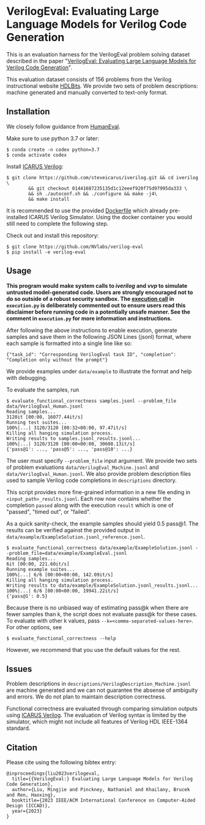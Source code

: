 # VerilogEval: Evaluating Large Language Models for Verilog Code Generation 

This is an evaluation harness for the VerilogEval problem solving dataset
described in the paper "[VerilogEval: Evaluating Large
Language Models for Verilog Code Generation](https://arxiv.org/abs/2309.07544)".

This evaluation dataset consists of 156 problems from the Verilog 
instructional website [HDLBits](https://hdlbits.01xz.net/wiki/Problem_sets).
We provide two sets of problem descriptions: machine generated and manually
converted to text-only format.

## Installation

We closely follow guidance from [HumanEval](https://github.com/openai/human-eval/tree/master).

Make sure to use python 3.7 or later:
```
$ conda create -n codex python=3.7
$ conda activate codex
```

Install [ICARUS Verilog](https://github.com/steveicarus/iverilog):
```
$ git clone https://github.com/steveicarus/iverilog.git && cd iverilog \
        && git checkout 01441687235135d1c12eeef920f75d97995da333 \
        && sh ./autoconf.sh && ./configure && make -j4\
        && make install
```

It is recommended to use the provided [Dockerfile](https://github.com/NVlabs/verilog-eval/blob/main/Dockerfile) 
which already pre-installed ICARUS Verilog Simulator. Using the docker container
you would still need to complete the following step.

Check out and install this repository:
```
$ git clone https://github.com/NVlabs/verilog-eval
$ pip install -e verilog-eval
```

## Usage

**This program would make system calls to *iverilog* and *vvp* to simulate 
untrusted model-generated code. Users are strongly
encouraged not to do so outside of a robust security sandbox. The [execution
call](https://github.com/NVlabs/verilog-eval/blob/main/verilog_eval/execution.py#L79-L112)
in `execution.py` is deliberately commented out to ensure users read this
disclaimer before running code in a potentially unsafe manner. See the comment in
`execution.py` for more information and instructions.**

After following the above instructions to enable execution, generate samples
and save them in the following JSON Lines (jsonl) format, where each sample is
formatted into a single line like so:
```
{"task_id": "Corresponding VerilogEval task ID", "completion": "Completion only without the prompt"}
```
We provide examples under `data/example` to illustrate the format and help with debugging.

To evaluate the samples, run
```
$ evaluate_functional_correctness samples.jsonl --problem_file data/VerilogEval_Human.jsonl
Reading samples...
3120it [00:00, 16077.44it/s]
Running test suites...
100%|...| 3120/3120 [00:32<00:00, 97.47it/s]
Killing all hanging simulation process.
Writing results to samples.jsonl_results.jsonl...
100%|...| 3120/3120 [00:00<00:00, 30608.13it/s]
{'pass@1': ..., 'pass@5': ..., 'pass@10': ...}
```

The user must specify `--problem_file` input argument. We provide two sets of problem
evaluations `data/VerilogEval_Machine.jsonl` and `data/VerilogEval_Human.jsonl`. 
We also provide problem description files used to sample Verilog code completions 
in `descriptions` directory.

This script provides more fine-grained information in a new file ending in
`<input_path>_results.jsonl`. Each row now contains whether the completion
`passed` along with the execution `result` which is one of "passed", "timed
out", or "failed".

As a quick sanity-check, the example samples should yield 0.5 pass@1. The results can be
verified against the provided output 
in `data/example/ExampleSolution.jsonl_reference.jsonl`.
```
$ evaluate_functional_correctness data/example/ExampleSolution.jsonl --problem_file=data/example/ExampleEval.jsonl
Reading samples...
6it [00:00, 221.60it/s]
Running example suites...
100%|...| 6/6 [00:00<00:00, 142.09it/s]
Killing all hanging simulation process.
Writing results to data/example/ExampleSolution.jsonl_results.jsonl...
100%|...| 6/6 [00:00<00:00, 19941.22it/s]
{'pass@1': 0.5}
```

Because there is no unbiased way of estimating pass@k when there are fewer
samples than k, the script does not evaluate pass@k for these cases. To
evaluate with other k values, pass `--k=<comma-separated-values-here>`. For
other options, see
```
$ evaluate_functional_correctness --help
```
However, we recommend that you use the default values for the rest.

## Issues
Problem descriptions in `descriptions/VerilogDescription_Machine.jsonl` are machine 
generated and we can not guarantee the absense of ambiguity and errors. We do not plan
to maintain description correctness.

Functional correctness are evaluated through comparing simulation outputs using 
[ICARUS Verilog](https://github.com/steveicarus/iverilog). The evaluation of Verilog syntax is limited by the simulator, which might not include all features of Verilog HDL 
IEEE-1364 standard.


## Citation

Please cite using the following bibtex entry:

```
@inproceedings{liu2023verilogeval,
  title={{VerilogEval:} Evaluating Large Language Models for Verilog Code Generation},
  author={Liu, Mingjie and Pinckney, Nathaniel and Khailany, Brucek and Ren, Haoxing},
  booktitle={2023 IEEE/ACM International Conference on Computer-Aided Design (ICCAD)}, 
  year={2023}
}
```
